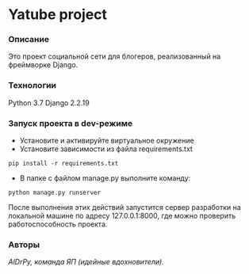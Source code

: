# Yatube project
### Описание
Это проект социальной сети для блогеров, реализованный на фреймворке Django.
### Технологии
Python 3.7
Django 2.2.19
### Запуск проекта в dev-режиме
- Установите и активируйте виртуальное окружение
- Установите зависимости из файла requirements.txt
```
pip install -r requirements.txt
``` 
- В папке с файлом manage.py выполните команду:
```
python manage.py runserver
```
После выполнения этих действий запустится сервер разработки на локальной машине по адресу 127.0.0.1:8000, где можно проверить работоспособность проекта.
### Авторы
_AlDrPy, команда ЯП (идейные вдохновители)._
